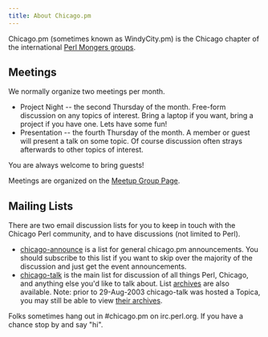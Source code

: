 ```yaml
---
title: About Chicago.pm
---
```


Chicago.pm (sometimes known as WindyCity.pm) is the Chicago chapter of the international [Perl Mongers groups](http://www.pm.org/).

## Meetings

We normally organize two meetings per month.

* Project Night -- the second Thursday of the month. Free-form discussion on any topics of interest. Bring a laptop if you want, bring a project if you have one. Lets have some fun!
* Presentation -- the fourth Thursday of the month. A member or guest will present a talk on some topic. Of course discussion often strays afterwards to other topics of interest.

You are always welcome to bring guests!

Meetings are organized on the [Meetup Group Page](http://www.meetup.com/ChicagoPM/).

<h2 id="lists">Mailing Lists</h2>

There are two email discussion lists for you to keep in touch with the Chicago Perl community, and to have discussions (not limited to Perl).

* [chicago-announce](http://mail.pm.org/mailman/listinfo/chicago-announce) is a list for general chicago.pm announcements. You should subscribe to this list if you want to skip over the majority of the discussion and just get the event announcements.
* [chicago-talk](http://mail.pm.org/mailman/listinfo/chicago-talk) is the main list for discussion of all things Perl, Chicago, and anything else you'd like to talk about. List [archives](http://mail.pm.org/pipermail/chicago-talk/) are also available. Note: prior to 29-Aug-2003 chicago-talk was hosted a Topica, you may still be able to view [their archives](http://www.topica.com/lists/chicago-pm/read).

Folks sometimes hang out in #chicago.pm on irc.perl.org. If you have a chance stop by and say "hi".
